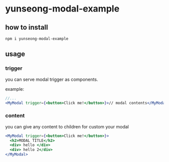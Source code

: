 # yunseong-modal-example

## how to install

```
npm i yunseong-modal-example
```

## usage

### trigger

you can serve modal trigger as components.

example:

```jsx
//...
<MyModal trigger={<button>Click me!</button>}>// modal contents</MyModal>
```

### content

you can give any content to children for custom your modal

```jsx
<MyModal trigger={<button>Click me!</button>}>
  <h2>MODAL TITLE</h2>
  <div> hello </div>
  <div> hello 2</div>
</MyModal>
```
